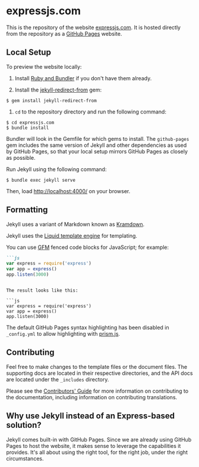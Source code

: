 # expressjs.com

This is the repository of the website [expressjs.com](http://expressjs.com). It is hosted directly from the repository as a [GitHub Pages](https://pages.github.com/) website.

## Local Setup

To preview the website locally:

1. Install [Ruby and Bundler](https://help.github.com/articles/setting-up-your-pages-site-locally-with-jekyll/) if you don't have them already.

2. Install the [jekyll-redirect-from](https://github.com/jekyll/jekyll-redirect-from) gem:
```
$ gem install jekyll-redirect-from
```

1. `cd` to the repository directory and run the following command:

```
$ cd expressjs.com
$ bundle install
```

Bundler will look in the Gemfile for which gems to install. The `github-pages` gem includes the same version of Jekyll and other dependencies as used by GitHub Pages, so that your local setup mirrors GitHub Pages as closely as possible.

Run Jekyll using the following command:

```
$ bundle exec jekyll serve
```

Then, load [http://localhost:4000/](http://localhost:4000/) on your browser.

## Formatting

Jekyll uses a variant of Markdown known as [Kramdown](http://kramdown.gettalong.org/quickref.html).

Jekyll uses the [Liquid template engine](http://liquidmarkup.org/) for templating.

You can use [GFM](http://kramdown.gettalong.org/parser/gfm.html) fenced code blocks for JavaScript; for example:

```md
```js
var express = require('express')
var app = express()
app.listen(3000)
```
```

The result looks like this:

```js
var express = require('express')
var app = express()
app.listen(3000)
```

The default GitHub Pages syntax highlighting has been disabled in `_config.yml` to allow highlighting with [prism.js](http://prismjs.com/).

## Contributing

Feel free to make changes to the template files or the document files. The supporting docs are located in their respective directories, and the API docs are located under the `_includes` directory.

Please see the [Contributors' Guide](CONTRIBUTING.md) for more information on contributing to the documentation, including information on contributing translations.

## Why use Jekyll instead of an Express-based solution?

Jekyll comes built-in with GitHub Pages. Since we are already using GitHub Pages to host the website, it makes sense to leverage the capabilities it provides. It's all about using the right tool, for the right job, under the right circumstances.
